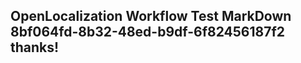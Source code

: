 <properties
ms.topic="hero-topic"
ms.test1="hero-topic"
ms.test2="test"/>

## OpenLocalization Workflow Test MarkDown 8bf064fd-8b32-48ed-b9df-6f82456187f2 thanks!
